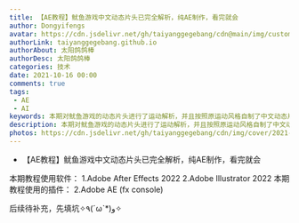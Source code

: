 ```yaml
---
title: 【AE教程】鱿鱼游戏中文动态片头已完全解析，纯AE制作，看完就会
author: Dongyifengs
avatar: https://cdn.jsdelivr.net/gh/taiyanggegebang/cdn@main/img/custom/avatar.jpg
authorLink: taiyanggegebang.github.io
authorAbout: 太阳鸽鸽棒
authorDesc: 太阳鸽鸽棒
categories: 技术
date: 2021-10-16 00:00
comments: true
tags: 
 - AE
 - AI
keywords: 本期对鱿鱼游戏的动态片头进行了运动解析，并且按照原运动风格自制了中文动态片头.
description: 本期对鱿鱼游戏的动态片头进行了运动解析，并且按照原运动风格自制了中文动态片头.
photos: https://cdn.jsdelivr.net/gh/taiyanggegebang/cdn/img/cover/2021-10-16.webp
---
```


 - 【AE教程】鱿鱼游戏中文动态片头已完全解析，纯AE制作，看完就会

 本期教程使用软件：
    1.Adobe After Effects 2022
    2.Adobe Illustrator 2022
 本期教程使用的插件：
    2.Adobe AE (fx console)


后续待补充，先填坑✧٩(ˊωˋ*)و✧


